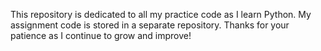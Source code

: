 This repository is dedicated to all my practice code as I learn Python. My assignment code is stored in a separate repository. Thanks for your patience as I continue to grow and improve!
